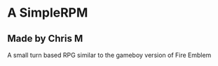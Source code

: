 # A SimpleRPM
## Made by Chris M

A small turn based RPG similar to the gameboy version of Fire Emblem